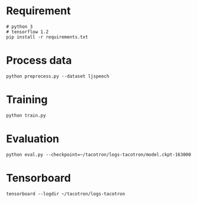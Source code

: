 # Requirement
    # python 3
    # tensorflow 1.2
    pip install -r requirements.txt
# Process data
    python preprocess.py --dataset ljspeech
# Training
    python train.py
# Evaluation
    python eval.py --checkpoint=~/tacotron/logs-tacotron/model.ckpt-163000
# Tensorboard
    tensorboard --logdir ~/tacotron/logs-tacotron
